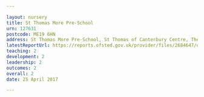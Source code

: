 ```yaml
---

layout: nursery
title: St Thomas More Pre-School
urn: 127631
postcode: ME19 6HN
address: St Thomas More Pre-School, St Thomas of Canterbury Centre, The Priest&#039;s House, Lucks Hill, West Malling, Kent, ME19 6HN
latestReportUrl: https://reports.ofsted.gov.uk/provider/files/2684647/urn/127631.pdf
teaching: 2
development: 2
leadership: 2
outcomes: 2
overall: 2
date: 25 April 2017

---
```

